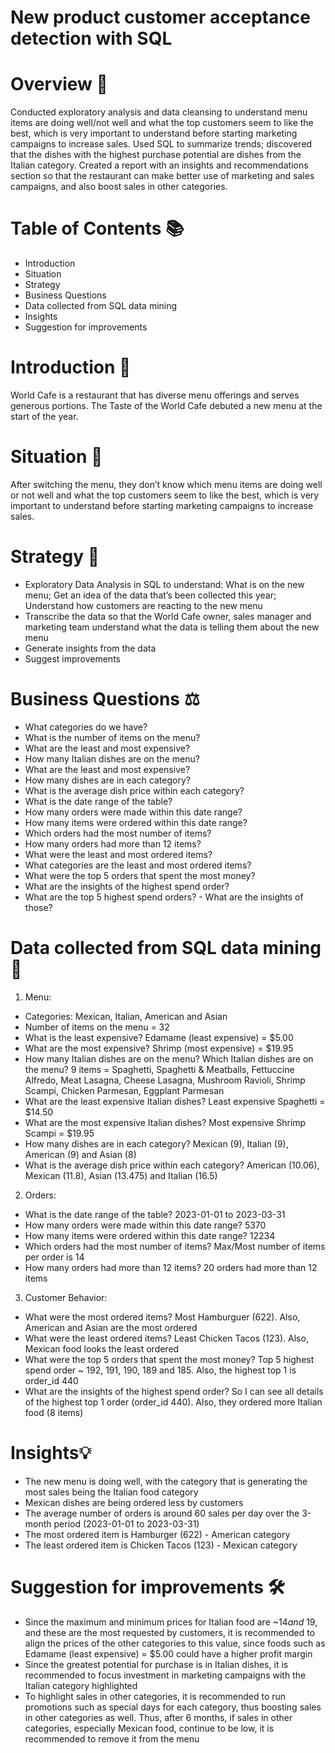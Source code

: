 # New product customer acceptance detection with SQL

# Overview 📖

Conducted exploratory analysis and data cleansing to understand menu items are doing well/not well and what the top customers seem to like the best, which is very important to understand before starting marketing campaigns to increase sales. Used SQL to summarize trends; discovered that the dishes with the highest purchase potential are dishes from the Italian category. Created a report with an insights and recommendations section so that the restaurant can make better use of marketing and sales campaigns, and also boost sales in other categories.

# Table of Contents 📚

- Introduction
- Situation
- Strategy
- Business Questions
- Data collected from SQL data mining
- Insights
- Suggestion for improvements

# Introduction 📝

World Cafe is a restaurant that has diverse menu offerings and serves generous portions. The Taste of the World Cafe debuted a new menu at the start of the year.

# Situation 🔎

After switching the menu, they don’t know which menu items are doing well or not well and what the top customers seem to like the best, which is very important to understand before starting marketing campaigns to increase sales.

# Strategy 🎯

- Exploratory Data Analysis in SQL to understand:
What is on the new menu; Get an idea of the data that’s been collected this year; Understand how customers are reacting to the new menu
- Transcribe the data so that the World Cafe owner, sales manager and marketing team understand what the data is telling them about the new menu
- Generate insights from the data
- Suggest improvements

# Business Questions ⚖️

- What categories do we have?
- What is the number of items on the menu?
- What are the least and most expensive?
- How many Italian dishes are on the menu? 
- What are the least and most expensive?
- How many dishes are in each category? 
- What is the average dish price within each category?
- What is the date range of the table?
- How many orders were made within this date range?
- How many items were ordered within this date range?
- Which orders had the most number of items?
- How many orders had more than 12 items?
- What were the least and most ordered items?
- What categories are the least and most ordered items?
- What were the top 5 orders that spent the most money?
- What are the insights of the highest spend order?
- What are the top 5 highest spend orders? - What are the insights of those?

# Data collected from SQL data mining 📑

1) Menu:

- Categories: Mexican, Italian, American and Asian
- Number of items on the menu = 32
- What is the least expensive? Edamame (least expensive) = $5.00
- What are the most expensive? Shrimp (most expensive) = $19.95
- How many Italian dishes are on the menu? Which Italian dishes are on the menu? 9 items = Spaghetti, Spaghetti & Meatballs, Fettuccine Alfredo, Meat Lasagna, Cheese Lasagna, Mushroom Ravioli, Shrimp Scampi, Chicken Parmesan, Eggplant Parmesan
- What are the least expensive Italian dishes? Least expensive Spaghetti = $14.50
- What are the most expensive Italian dishes? Most expensive Shrimp Scampi = $19.95
- How many dishes are in each category? Mexican (9), Italian (9), American (9) and Asian (8)
- What is the average dish price within each category? American (10.06), Mexican (11.8), Asian (13.475) and Italian (16.5)

2) Orders:

- What is the date range of the table? 2023-01-01 to 2023-03-31
- How many orders were made within this date range? 5370
- How many items were ordered within this date range? 12234 
- Which orders had the most number of items? Max/Most number of items per order is 14
- How many orders had more than 12 items? 20 orders had more than 12 items

3) Customer Behavior:

- What were the most ordered items? Most Hamburguer (622). Also, American and Asian are the most ordered
- What were the least ordered items? Least Chicken Tacos (123). Also, Mexican food looks the least ordered
- What were the top 5 orders that spent the most money?  Top 5 highest spend order ~ 192, 191, 190, 189 and 185. Also, the highest top 1 is order_id 440
- What are the insights of the highest spend order? So I can see all details of the highest top 1 order (order_id 440). Also, they ordered more Italian food (8 items)

# Insights💡

- The new menu is doing well, with the category that is generating the most sales being the Italian food category
- Mexican dishes are being ordered less by customers
- The average number of orders is around 60 sales per day over the 3-month period (2023-01-01 to 2023-03-31)
- The most ordered item is Hamburger (622) - American category
- The least ordered item is Chicken Tacos (123) - Mexican category

# Suggestion for improvements 🛠️

- Since the maximum and minimum prices for Italian food are ~$14 and ~$19, and these are the most requested by customers, it is recommended to align the prices of the other categories to this value, since foods such as Edamame (least expensive) = $5.00 could have a higher profit margin
- Since the greatest potential for purchase is in Italian dishes, it is recommended to focus investment in marketing campaigns with the Italian category highlighted
- To highlight sales in other categories, it is recommended to run promotions such as special days for each category, thus boosting sales in other categories as well. Thus, after 6 months, if sales in other categories, especially Mexican food, continue to be low, it is recommended to remove it from the menu
